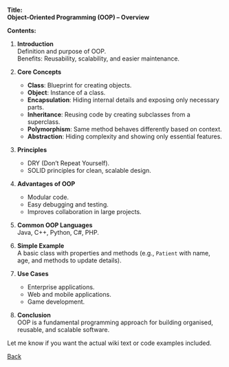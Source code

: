 **Title:**  
**Object-Oriented Programming (OOP) – Overview**

**Contents:**  

1. **Introduction**  
   Definition and purpose of OOP.  
   Benefits: Reusability, scalability, and easier maintenance.

2. **Core Concepts**  
   - **Class**: Blueprint for creating objects.  
   - **Object**: Instance of a class.  
   - **Encapsulation**: Hiding internal details and exposing only necessary parts.  
   - **Inheritance**: Reusing code by creating subclasses from a superclass.  
   - **Polymorphism**: Same method behaves differently based on context.  
   - **Abstraction**: Hiding complexity and showing only essential features.

3. **Principles**  
   - DRY (Don’t Repeat Yourself).  
   - SOLID principles for clean, scalable design.

4. **Advantages of OOP**  
   - Modular code.  
   - Easy debugging and testing.  
   - Improves collaboration in large projects.

5. **Common OOP Languages**  
   Java, C++, Python, C#, PHP.

6. **Simple Example**  
   A basic class with properties and methods (e.g., `Patient` with name, age, and methods to update details).

7. **Use Cases**  
   - Enterprise applications.  
   - Web and mobile applications.  
   - Game development.  

8. **Conclusion**  
   OOP is a fundamental programming approach for building organised, reusable, and scalable software.

Let me know if you want the actual wiki text or code examples included.

[Back](https://github.com/hmislk/hmis/wiki)
